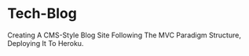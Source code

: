 # Tech-Blog
Creating A CMS-Style Blog Site Following The MVC Paradigm Structure, Deploying It To Heroku.

